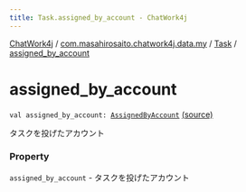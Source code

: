 ```yaml
---
title: Task.assigned_by_account - ChatWork4j
---
```


[ChatWork4j](../../index.md) / [com.masahirosaito.chatwork4j.data.my](../index.md) / [Task](index.md) / [assigned_by_account](.)

# assigned_by_account

`val assigned_by_account: `[`AssignedByAccount`](../-assigned-by-account/index.md) [(source)](https://github.com/MasahiroSaito/ChatWork4j/tree/master/src/main/kotlin/com/masahirosaito/chatwork4j/data/my/Task.kt#L17)

タスクを投げたアカウント

### Property

`assigned_by_account` - タスクを投げたアカウント